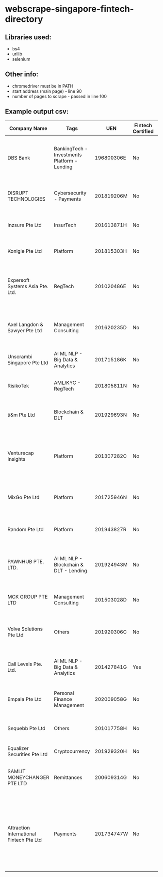 # webscrape-singapore-fintech-directory

## Libraries used:
* bs4
* urllib
* selenium

## Other info:
* chromedriver must be in PATH
* start address (main page) - line 90
* number of pages to scrape - passed in line 100

## Example output csv:
|Company Name                                                                |Tags                                                                                                                                   |UEN                   |Fintech Certified|Biz. Model|No. Staff |Inc. Date         |Email                                |Website                                                                              |Address                                                                                               |Description                                                                                                                                                                                                                                                                                                                                                                                                                                                                                                                                                                                                                                                                                                                                                                                                                                                                                                                                                                                                                                                                                                                                                                                                                                                                                                                                                                                                                                                                                                                                                                                                                                  |FIELD12                                                                                                                                                                                                                                                                                                                                                                                              |FIELD13                                                      |FIELD14                                      |
|----------------------------------------------------------------------------|---------------------------------------------------------------------------------------------------------------------------------------|----------------------|-----------------|----------|----------|------------------|-------------------------------------|-------------------------------------------------------------------------------------|------------------------------------------------------------------------------------------------------|---------------------------------------------------------------------------------------------------------------------------------------------------------------------------------------------------------------------------------------------------------------------------------------------------------------------------------------------------------------------------------------------------------------------------------------------------------------------------------------------------------------------------------------------------------------------------------------------------------------------------------------------------------------------------------------------------------------------------------------------------------------------------------------------------------------------------------------------------------------------------------------------------------------------------------------------------------------------------------------------------------------------------------------------------------------------------------------------------------------------------------------------------------------------------------------------------------------------------------------------------------------------------------------------------------------------------------------------------------------------------------------------------------------------------------------------------------------------------------------------------------------------------------------------------------------------------------------------------------------------------------------------|-----------------------------------------------------------------------------------------------------------------------------------------------------------------------------------------------------------------------------------------------------------------------------------------------------------------------------------------------------------------------------------------------------|-------------------------------------------------------------|---------------------------------------------|
|DBS Bank                                                                    |BankingTech - Investments Platform - Lending                                                                                           |196800306E            |No               |          |          |                  |                                     |https://www.dbs.com.sg/                                                              |DBS Asia X 1 Fushionopolis View Sandcrawler Building Singapore 138577                                 |Dbs provides the full range of services in consumer; sme and corporate banking activities.                                                                                                                                                                                                                                                                                                                                                                                                                                                                                                                                                                                                                                                                                                                                                                                                                                                                                                                                                                                                                                                                                                                                                                                                                                                                                                                                                                                                                                                                                                                                                   |                                                                                                                                                                                                                                                                                                                                                                                                     |                                                             |                                             |
|DISRUPT TECHNOLOGIES                                                        |Cybersecurity - Payments                                                                                                               |201819206M            |No               |          |          |                  |sales@disrupttech.io                 |https://disrupttech.io/                                                              |4 Changi South Lane #01-01 Singapore 486127                                                           |Disrupt technologies is a builder of cybersecurity & fintech payment solutions; headquartered in sg.                                                                                                                                                                                                                                                                                                                                                                                                                                                                                                                                                                                                                                                                                                                                                                                                                                                                                                                                                                                                                                                                                                                                                                                                                                                                                                                                                                                                                                                                                                                                         |                                                                                                                                                                                                                                                                                                                                                                                                     |                                                             |                                             |
|Inzsure Pte Ltd                                                             |InsurTech                                                                                                                              |201613871H            |No               |          |          |                  |                                     |https://www.inzsure.com/                                                             |20 Collyer Quay #09-01 Singapore 049319                                                               |Inzsure is a insurtech; intermediary platform; providing insurance for companie                                                                                                                                                                                                                                                                                                                                                                                                                                                                                                                                                                                                                                                                                                                                                                                                                                                                                                                                                                                                                                                                                                                                                                                                                                                                                                                                                                                                                                                                                                                                                              |                                                                                                                                                                                                                                                                                                                                                                                                     |                                                             |                                             |
|Konigle Pte Ltd                                                             |Platform                                                                                                                               |201815303H            |No               |          |          |                  |info@konigle.com                     |https://www.konigle.com/                                                             |70 Shenton Way #08-05 Singapore 079118                                                                |Konigle’s software helps to unlock profits for goods sellers.                                                                                                                                                                                                                                                                                                                                                                                                                                                                                                                                                                                                                                                                                                                                                                                                                                                                                                                                                                                                                                                                                                                                                                                                                                                                                                                                                                                                                                                                                                                                                                                |                                                                                                                                                                                                                                                                                                                                                                                                     |                                                             |                                             |
|Expersoft Systems Asia Pte. Ltd.                                            |RegTech                                                                                                                                |201020486E            |No               |          |          |                  |sales@expersoft.com                  |https://www.expersoft.com/                                                           |8 Eu Tong Sen Street #11-83 The Central Office 2 Singapore 059818                                     |Expersoft systems is privately held and provides software solutions for wealth & asset management                                                                                                                                                                                                                                                                                                                                                                                                                                                                                                                                                                                                                                                                                                                                                                                                                                                                                                                                                                                                                                                                                                                                                                                                                                                                                                                                                                                                                                                                                                                                            |                                                                                                                                                                                                                                                                                                                                                                                                     |                                                             |                                             |
|Axel Langdon & Sawyer Pte Ltd                                               |Management Consulting                                                                                                                  |201620235D            |No               |          |          |July 25; 2016     |                                     |                                                                                     |105 Cecil Street #06-02 The Octagon Singapore 069534                                                  |A business valuation and corporate accounting services company run on secured technology.                                                                                                                                                                                                                                                                                                                                                                                                                                                                                                                                                                                                                                                                                                                                                                                                                                                                                                                                                                                                                                                                                                                                                                                                                                                                                                                                                                                                                                                                                                                                                    |                                                                                                                                                                                                                                                                                                                                                                                                     |                                                             |                                             |
|Unscrambi Singapore Pte Ltd                                                 |AI ML NLP - Big Data & Analytics                                                                                                       |201715186K            |No               |          |          |                  |connect@unscrambl.com                |https://www.unscrambl.com/                                                           |                                                                                                      |Unscrambl simplifies the complex & manual process of turning data into actionable insights.                                                                                                                                                                                                                                                                                                                                                                                                                                                                                                                                                                                                                                                                                                                                                                                                                                                                                                                                                                                                                                                                                                                                                                                                                                                                                                                                                                                                                                                                                                                                                  |                                                                                                                                                                                                                                                                                                                                                                                                     |                                                             |                                             |
|RisikoTek                                                                   |AML/KYC - RegTech                                                                                                                      |201805811N            |No               |          |          |                  |info@risikotek.com                   |https://www.risikotek.com/                                                           |10 Anson Road #27-15 Singapore 079903                                                                 |Risikotek is a reg tech aml data analytics intelligence company                                                                                                                                                                                                                                                                                                                                                                                                                                                                                                                                                                                                                                                                                                                                                                                                                                                                                                                                                                                                                                                                                                                                                                                                                                                                                                                                                                                                                                                                                                                                                                              |                                                                                                                                                                                                                                                                                                                                                                                                     |                                                             |                                             |
|ti&m Pte Ltd                                                                |Blockchain & DLT                                                                                                                       |201929693N            |No               |          |          |                  |                                     |https://www.ti8m.com/                                                                |                                                                                                      |Ti&m pte ltd is a swiss digital pioneer & we provide seamless omnichannel capability to our clients                                                                                                                                                                                                                                                                                                                                                                                                                                                                                                                                                                                                                                                                                                                                                                                                                                                                                                                                                                                                                                                                                                                                                                                                                                                                                                                                                                                                                                                                                                                                          |                                                                                                                                                                                                                                                                                                                                                                                                     |                                                             |                                             |
|Venturecap Insights                                                         |Platform                                                                                                                               |201307282C            |No               |          |          |                  |support@venturecapinsights.com       |https://www.venturecapinsights.com/                                                  |                                                                                                      |Venturecap insights is the only source of accurate; comprehensive and up to date information on fundraising; valuations and revenue for startups and venture backed companies.                                                                                                                                                                                                                                                                                                                                                                                                                                                                                                                                                                                                                                                                                                                                                                                                                                                                                                                                                                                                                                                                                                                                                                                                                                                                                                                                                                                                                                                               |                                                                                                                                                                                                                                                                                                                                                                                                     |                                                             |                                             |
|MixGo Pte Ltd                                                               |Platform                                                                                                                               |201725946N            |No               |          |          |                  |ecoprop_project@audax.com.sg         |http://www.mixgo.com/                                                                |69 Ubi Road 1 #08-30 Oxley Bizhub Singapore 408731                                                    |We provide marketing/inventory/sales booking software solution for property agencies & developers.                                                                                                                                                                                                                                                                                                                                                                                                                                                                                                                                                                                                                                                                                                                                                                                                                                                                                                                                                                                                                                                                                                                                                                                                                                                                                                                                                                                                                                                                                                                                           |                                                                                                                                                                                                                                                                                                                                                                                                     |                                                             |                                             |
|Random Pte Ltd                                                              |Platform                                                                                                                               |201943827R            |No               |          |          |                  |                                     |https://uvas.com/                                                                    |                                                                                                      |Securities exchange with optimized: primary issuance; secondary trading; post-trade and custody.                                                                                                                                                                                                                                                                                                                                                                                                                                                                                                                                                                                                                                                                                                                                                                                                                                                                                                                                                                                                                                                                                                                                                                                                                                                                                                                                                                                                                                                                                                                                             |                                                                                                                                                                                                                                                                                                                                                                                                     |                                                             |                                             |
|PAWNHUB PTE. LTD.                                                           |AI ML NLP - Blockchain & DLT - Lending                                                                                                 |201924943M            |No               |          |          |                  |team@spoons.ai                       |https://www.spoons.ai/                                                               |79 Ayer Rajah Crescent #02-10 Singapore 139955                                                        |Builds on blockchain model and incorporates traditional lending to create a time-efficient system                                                                                                                                                                                                                                                                                                                                                                                                                                                                                                                                                                                                                                                                                                                                                                                                                                                                                                                                                                                                                                                                                                                                                                                                                                                                                                                                                                                                                                                                                                                                            |                                                                                                                                                                                                                                                                                                                                                                                                     |                                                             |                                             |
|MCK GROUP PTE LTD                                                           |Management Consulting                                                                                                                  |201503028D            |No               |          |          |                  |info@mckgroup.com.sg                 |https://www.mckgroup.com.sg/                                                         |133 New Bridge Road #19-08 Singapore 059413                                                           |We are dedicated to providing our clients with unbiased; intelligent advice on their investment.                                                                                                                                                                                                                                                                                                                                                                                                                                                                                                                                                                                                                                                                                                                                                                                                                                                                                                                                                                                                                                                                                                                                                                                                                                                                                                                                                                                                                                                                                                                                             |                                                                                                                                                                                                                                                                                                                                                                                                     |                                                             |                                             |
|Volve Solutions Pte Ltd                                                     |Others                                                                                                                                 |201920306C            |No               |          |          |                  |hello@volve.cc                       |https://volve.cc/                                                                    |6 Raffles Quay; #11-07 Singapore 048580                                                               |Volve’s 2-in-1 solution simplifies corporate spend management so employees can focus on what counts.                                                                                                                                                                                                                                                                                                                                                                                                                                                                                                                                                                                                                                                                                                                                                                                                                                                                                                                                                                                                                                                                                                                                                                                                                                                                                                                                                                                                                                                                                                                                         |                                                                                                                                                                                                                                                                                                                                                                                                     |                                                             |                                             |
|Call Levels Pte. Ltd.                                                       |AI ML NLP - Big Data & Analytics                                                                                                       |201427841G            |Yes              |B2B2C     |11 to 50  |September 18; 2015|                                     |https://www.call-levels.com/                                                         |One Pemimpin #07-07 Pemimpin Drive; 576151                                                            |A.i. conversational technology. mobile market alerts                                                                                                                                                                                                                                                                                                                                                                                                                                                                                                                                                                                                                                                                                                                                                                                                                                                                                                                                                                                                                                                                                                                                                                                                                                                                                                                                                                                                                                                                                                                                                                                         |                                                                                                                                                                                                                                                                                                                                                                                                     |                                                             |                                             |
|Empala Pte Ltd                                                              |Personal Finance Management                                                                                                            |202009058G            |No               |          |          |                  |                                     |https://empala.co/                                                                   |128 Prinsep Street; #01-01; S188655                                                                   |Empala is a financial wellbeing service that helps to bridge the payday gap.                                                                                                                                                                                                                                                                                                                                                                                                                                                                                                                                                                                                                                                                                                                                                                                                                                                                                                                                                                                                                                                                                                                                                                                                                                                                                                                                                                                                                                                                                                                                                                 |                                                                                                                                                                                                                                                                                                                                                                                                     |                                                             |                                             |
|Sequebb Pte Ltd                                                             |Others                                                                                                                                 |201017758H            |No               |          |          |                  |                                     |https://www.sequebb.com/                                                             |5 Shenton Way #10-01 UIC Building Singapore 068808                                                    |A transformation consultancy & technology provider. delivering strategic direction & digital sales.                                                                                                                                                                                                                                                                                                                                                                                                                                                                                                                                                                                                                                                                                                                                                                                                                                                                                                                                                                                                                                                                                                                                                                                                                                                                                                                                                                                                                                                                                                                                          |                                                                                                                                                                                                                                                                                                                                                                                                     |                                                             |                                             |
|Equalizer Securities Pte Ltd                                                |Cryptocurrency                                                                                                                         |201929320H            |No               |          |          |                  |                                     |https://www.equalizer-securities.com/                                                |                                                                                                      |Digital asset exchange + stock brokerage                                                                                                                                                                                                                                                                                                                                                                                                                                                                                                                                                                                                                                                                                                                                                                                                                                                                                                                                                                                                                                                                                                                                                                                                                                                                                                                                                                                                                                                                                                                                                                                                     |                                                                                                                                                                                                                                                                                                                                                                                                     |                                                             |                                             |
|SAMLIT MONEYCHANGER PTE LTD                                                 |Remittances                                                                                                                            |200609314G            |No               |          |          |                  |                                     |                                                                                     |1 Park Road #01-36 Peoples Park Complex Singapore 059108                                              |Major payment institution licensed by mas since 1991 providing remittance and money changing service                                                                                                                                                                                                                                                                                                                                                                                                                                                                                                                                                                                                                                                                                                                                                                                                                                                                                                                                                                                                                                                                                                                                                                                                                                                                                                                                                                                                                                                                                                                                         |                                                                                                                                                                                                                                                                                                                                                                                                     |                                                             |                                             |
|Attraction International Fintech Pte Ltd                                    |Payments                                                                                                                               |201734747W            |No               |          |          |                  |info@attractpay.com.sg               |http://www.attractpay.com.sg/                                                        |60 Macpherson Road #07-09A; The Siemens Centre; Singapore 348615                                      |Attractpay is an authorized acquirer of wechat pay in singapore. through our online payment and settlement system; we aim to connect merchants to more than 800 million active wechat pay users; providing a fast; secure and convenient payment solution in singapore.                                                                                                                                                                                                                                                                                                                                                                                                                                                                                                                                                                                                                                                                                                                                                                                                                                                                                                                              
